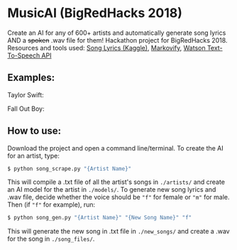 # MusicAI (BigRedHacks 2018) 
Create an AI for any of 600+ artists and automatically generate song lyrics AND a ~~spoken~~ .wav file for them! 
Hackathon project for BigRedHacks 2018. Resources and tools used: [Song Lyrics (Kaggle)](https://www.kaggle.com/mousehead/songlyrics), [Markovify](https://github.com/jsvine/markovify), [Watson Text-To-Speech API](https://console.bluemix.net/catalog/services/text-to-speech)

## Examples:

Taylor Swift:

Fall Out Boy:


## How to use:
Download the project and open a command line/terminal. To create the AI for an artist, type:
```bash
$ python song_scrape.py "{Artist Name}"
```
This will compile a .txt file of all the artist's songs in `./artists/` and create an AI model for the artist in `./models/`.
To generate new song lyrics and .wav file, decide whether the voice should be `"f"` for female or `"m"` for male. Then (if `"f"` for example), run:
```bash
$ python song_gen.py "{Artist Name}" "{New Song Name}" "f"
```
This will generate the new song in .txt file in `./new_songs/` and create a .wav for the song in `./song_files/`.



